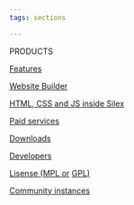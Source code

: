 ```yaml
---
tags: sections

---
```

PRODUCTS

[Features](/features/ "Features")

[Website Builder](/create/ "Silex Website Builder")

[HTML, CSS and JS inside Silex](https://github.com/silexlabs/Silex/wiki/Silex-and-Javascript "Silex and javascript")

[Paid services](mailto:b2b@silex.me "Silex founder Alex Hoyau")

[Downloads](https://github.com/silexlabs/silex-desktop/releases "Download Silex Desktop")

[Developers](https://github.com/silexlabs/Silex/wiki/Silex-Developer-Guide "Silex for developers")

[Lisense (MPL or](https://github.com/silexlabs/Silex/blob/develop/LICENSE_MPL "Silex has dual license") [GPL](https://github.com/silexlabs/Silex/blob/develop/LICENSE "GPL Silex License")[)](https://github.com/silexlabs/Silex/blob/develop/LICENSE_MPL "Silex has dual license")

[Community instances](/instances/ "Self hosted public Silex instances")